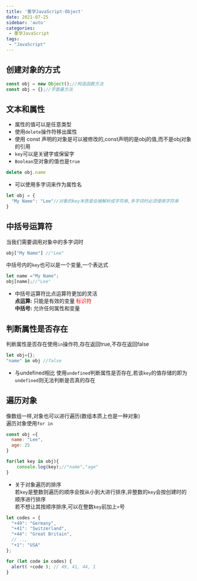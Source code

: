 ```yaml
---
title: '重学JavaScript-Object'
date: 2021-07-25
sidebar: 'auto'
categories:
 - 重学JavaScript
tags:
 - "JavaScript"
---
```


## 创建对象的方式  

```js
const obj = new Object();//构造函数方法
const obj = {};//字面量方法
```  

## 文本和属性  

+ 属性的值可以是任意类型  
+ 使用`delete`操作符移出属性
+ 使用 const 声明的对象是可以被修改的,const声明的是obj的值,而不是obj对象的引用
+ `key`可以是关键字或保留字  
+ `Boolean`空对象的值也是`true`

```js
delete obj.name
```  

+ 可以使用多字词来作为属性名  

```js
let obj = {
  "My Name": "Lee"//对象的key本质是会被解析成字符串,多字词时必须使用字符串
}
```

## 中括号运算符  

当我们需要调用对象中的多字词时  

```js
obj["My Name"] //"Lee"
```  

中括号内的`key`也可以是一个变量,一个表达式  

```js
let name ="My Name";
obj[name];//"Lee"
```  

+ 中括号运算符比点运算符更加的灵活  
**点运算:** 只能是有效的变量<font color='red'> 标识符 </font>  
**中括号:** 允许任何属性和变量  

## 判断属性是否存在  

判断属性是否存在使用`in`操作符,存在返回true,不存在返回false

```js
let obj={};
"name" in obj //false
```  

+ 与undefined相比
使用`undefined`判断属性是否存在,若该`key`的值存储的即为`undefined`则无法判断是否真的存在  

## 遍历对象  

像数组一样,对象也可以进行遍历(数组本质上也是一种对象)  
遍历对象使用`for in`  

```js
const obj ={
  name: "Lee",
  age: 25
}

for(let key in obj){
    console.log(key);//"name","age"
}
```  

+ 关于对象遍历的排序  
若`key`是整数则遍历的顺序会按从小到大进行排序,非整数的`key`会按创建时的顺序进行排序  
若不想让其按顺序排序,可以在整数`key`前加上`+`号

```js
let codes = {
  "+49": "Germany",
  "+41": "Switzerland",
  "+44": "Great Britain",
  // ..,
  "+1": "USA"
};

for (let code in codes) {
  alert( +code ); // 49, 41, 44, 1
}
```
